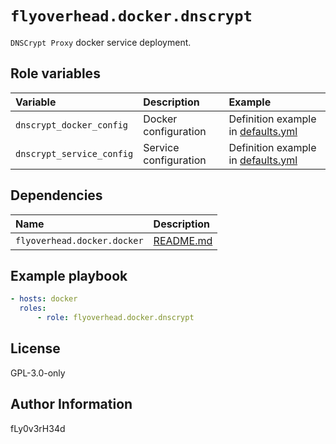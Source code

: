 # `flyoverhead.docker.dnscrypt`

`DNSCrypt Proxy` docker service deployment.

## Role variables

| Variable | Description | Example |
| :--- | :--- | :--- |
| `dnscrypt_docker_config` | Docker configuration | Definition example in [defaults.yml](defaults/main.yml) |
| `dnscrypt_service_config` | Service configuration | Definition example in [defaults.yml](defaults/main.yml) |

## Dependencies

| Name | Description |
| :--- | :--- |
| `flyoverhead.docker.docker` | [README.md](../docker/README.md) |

## Example playbook

```yaml
- hosts: docker
  roles:
      - role: flyoverhead.docker.dnscrypt
```

## License

GPL-3.0-only

## Author Information

fLy0v3rH34d
